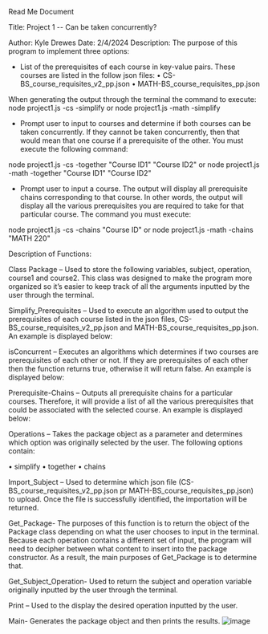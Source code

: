Read Me Document					 

Title: Project 1 -- Can be taken concurrently? 

Author: Kyle Drewes Date: 2/4/2024 
Description:
The purpose of this program to implement three options: 

- List of the prerequisites of each course in key-value pairs. These courses are listed in the follow json files: 
• CS-BS_course_requisites_v2_pp.json 
• MATH-BS_course_requisites_pp.json 

When generating the output through the terminal the command to execute: node project1.js -cs -simplify or node project1.js -math -simplify 

- Prompt user to input to courses and determine if both courses can be taken concurrently.  If they cannot be taken concurrently, then that would mean that one course if a prerequisite of the other. You must execute the following command: 

node project1.js -cs -together "Course ID1" "Course ID2" 
or 
node project1.js -math -together "Course ID1" "Course ID2" 

- Prompt user to input a course.  The output will display all prerequisite chains corresponding to that course. In other words, the output will display all the various prerequisites you are required to take for that particular course. The command you must execute: 

node project1.js -cs -chains "Course ID" 
or 
node project1.js -math -chains "MATH 220"

Description of Functions:

Class Package – Used to store the following variables, subject, operation, course1 and course2.  This class was designed to make the program more organized so it’s easier to keep track of all the arguments inputted by the user through the terminal.

Simplify_Prerequisites – Used to execute an algorithm used to output the prerequisites of each course listed in the json files, CS-BS_course_requisites_v2_pp.json and MATH-BS_course_requisites_pp.json.  An example is displayed below:

isConcurrent – Executes an algorithms which determines if two courses are prerequisites of each other or not.  If they are prerequisites of each other then the function returns true, otherwise it will return false.  An example is displayed below:

 

Prerequisite-Chains – Outputs all prerequisite chains for a particular courses.  Therefore, it will provide a list of all the various prerequisites that could be associated with the selected course.  An example is displayed below:

 

Operations – Takes the package object as a parameter and determines which option was originally selected by the user.  The following options contain:

• simplify 
• together
• chains

Import_Subject – Used to determine which json file (CS-BS_course_requisites_v2_pp.json pr MATH-BS_course_requisites_pp.json) to upload.  Once the file is successfully identified, the importation will be returned.

Get_Package- The purposes of this function is to return the object of the Package class depending on what the user chooses to input in the terminal.   Because each operation contains a different set of input, the program will need to decipher between what content to insert into the package constructor.  As a result, the main purposes of Get_Package is to determine that.

Get_Subject_Operation- Used to return the subject and operation variable originally inputted by the user through the terminal.  

Print – Used to the display the desired operation inputted by the user.

Main- Generates the package object and then prints the results.
![image](https://github.com/kdrewes/Javascript-Mini-Projects/assets/48342324/d518becb-97e6-4c16-b839-0789c59796f2)
